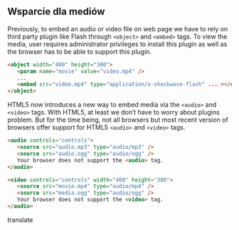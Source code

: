 
## Wsparcie dla mediów

Previously, to embed an audio or video file on web page we have to rely on third party plugin like Flash through `<object>` and `<embed>` tags. To view the media, user requires administrator privileges to install this plugin as well as the browser has to be able to support this plugin.

```html
<object width="400" height="300">
   <param name="movie" value="video.mp4" />
   ...
   <embed src="video.mp4" type="application/x-shockwave-flash" ... ></embed>
</object>
```

HTML5 now introduces a new way to embed media via the `<audio>` and `<video>` tags. With HTML5, at least we don’t have to worry about plugins problem. But for the time being, not all browsers but most recent version of browsers offer support for HTML5 `<audio>` and `<video>` tags.

```html
<audio controls="controls">
   <source src="audio.mp3" type="audio/mp3" />
   <source src="audio.ogg" type="audio/ogg" />
   Your browser does not support the <audio> tag.
</audio>
```

```html
<video controls="controls" width="400" height="300">
   <source src="movie.mp4" type="audio/mp4" />
   <source src="media.ogg" type="audio/ogg" />
   Your browser does not support the <video> tag.
</audio>
```

translate
